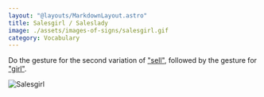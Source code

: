 ```yaml
---
layout: "@layouts/MarkdownLayout.astro"
title: Salesgirl / Saleslady
image: ./assets/images-of-signs/salesgirl.gif
category: Vocabulary
---
```


Do the gesture for the second variation of ["sell"](./sell#variation-2),
followed by the gesture for ["girl"](../girl).

![Salesgirl](@signs/salesgirl.gif)
